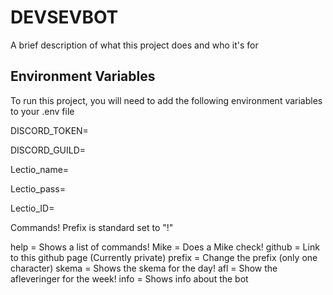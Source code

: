 
# DEVSEVBOT

A brief description of what this project does and who it's for


## Environment Variables

To run this project, you will need to add the following environment variables to your .env file


 
DISCORD_TOKEN=

DISCORD_GUILD=

Lectio_name=

Lectio_pass=

Lectio_ID=


Commands!
Prefix is standard set to "!"

help = Shows a list of commands! 
Mike = Does a Mike check!
github = Link to this github page (Currently private)
prefix = Change the prefix (only one character)
skema = Shows the skema for the day! 
afl = Show the afleveringer for the week!
info = Shows info about the bot
